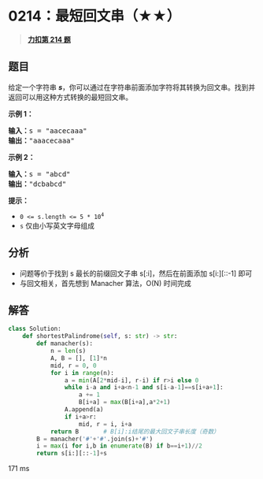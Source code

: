 # 0214：最短回文串（★★）


> <u>**[力扣第 214 题](https://leetcode.cn/problems/shortest-palindrome/)**</u>

## 题目

<p>给定一个字符串 <em><strong>s</strong></em>，你可以通过在字符串前面添加字符将其转换为回文串。找到并返回可以用这种方式转换的最短回文串。</p>



<p><strong>示例 1：</strong></p>

<pre>
<strong>输入：</strong>s = "aacecaaa"
<strong>输出：</strong>"aaacecaaa"
</pre>

<p><strong>示例 2：</strong></p>

<pre>
<strong>输入：</strong>s = "abcd"
<strong>输出：</strong>"dcbabcd"
</pre>



<p><strong>提示：</strong></p>

<ul>
<li><code>0 <= s.length <= 5 * 10<sup>4</sup></code></li>
<li><code>s</code> 仅由小写英文字母组成</li>
</ul>


## 分析

- 问题等价于找到 s 最长的前缀回文子串 s[:i]，然后在前面添加 s[i:][::-1] 即可
- 与回文相关，首先想到 Manacher 算法，O(N) 时间完成
## 解答

```python
class Solution:
    def shortestPalindrome(self, s: str) -> str:
        def manacher(s):
            n = len(s)
            A, B = [], [1]*n
            mid, r = 0, 0
            for i in range(n):
                a = min(A[2*mid-i], r-i) if r>i else 0
                while i-a and i+a<n-1 and s[i-a-1]==s[i+a+1]:
                    a += 1
                    B[i+a] = max(B[i+a],a*2+1)
                A.append(a)
                if i+a>r:
                    mid, r = i, i+a
            return B       # B[i]:i结尾的最大回文子串长度（奇数）
        B = manacher('#'+'#'.join(s)+'#')
        i = max(i for i,b in enumerate(B) if b==i+1)//2
        return s[i:][::-1]+s
```
171 ms



